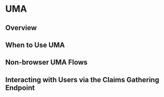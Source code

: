 # UMA

## Overview

## When to Use UMA

## Non-browser UMA Flows

## Interacting with Users via the Claims Gathering Endpoint

